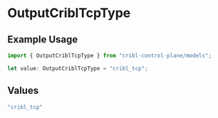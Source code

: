 # OutputCriblTcpType

## Example Usage

```typescript
import { OutputCriblTcpType } from "cribl-control-plane/models";

let value: OutputCriblTcpType = "cribl_tcp";
```

## Values

```typescript
"cribl_tcp"
```